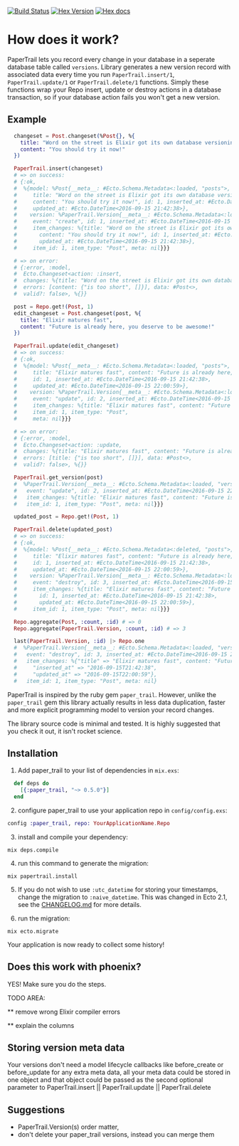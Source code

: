 [![Build Status](https://circleci.com/gh/izelnakri/paper_trail.svg?style=shield&circle-token=:circle-token)](https://circleci.com/gh/izelnakri/paper_trail.svg?style=shield&circle-token=:circle-token) [![Hex Version](http://img.shields.io/hexpm/v/paper_trail.svg?style=flat)](https://hex.pm/packages/paper_trail) [![Hex docs](http://img.shields.io/badge/hex.pm-docs-green.svg?style=flat)](https://hexdocs.pm/paper_trail)

# How does it work?

PaperTrail lets you record every change in your database in a seperate database table called ```versions```. Library generates a new version record with associated data every time you run ```PaperTrail.insert/1```, ```PaperTrail.update/1``` or ```PaperTrail.delete/1``` functions. Simply these functions wrap your Repo insert, update or destroy actions in a database transaction, so if your database action fails you won't get a new version.

## Example

```elixir
  changeset = Post.changeset(%Post{}, %{
    title: "Word on the street is Elixir got its own database versioning library",
    content: "You should try it now!"
  })

  PaperTrail.insert(changeset)
  # => on success:
  # {:ok,
  #  %{model: %Post{__meta__: #Ecto.Schema.Metadata<:loaded, "posts">,
  #     title: "Word on the street is Elixir got its own database versioning library",
  #     content: "You should try it now!", id: 1, inserted_at: #Ecto.DateTime<2016-09-15 21:42:38>,
  #     updated_at: #Ecto.DateTime<2016-09-15 21:42:38>},
  #    version: %PaperTrail.Version{__meta__: #Ecto.Schema.Metadata<:loaded, "versions">,
  #     event: "create", id: 1, inserted_at: #Ecto.DateTime<2016-09-15 21:42:38>,
  #     item_changes: %{title: "Word on the street is Elixir got its own database versioning library",
  #       content: "You should try it now!", id: 1, inserted_at: #Ecto.DateTime<2016-09-15 21:42:38>,
  #       updated_at: #Ecto.DateTime<2016-09-15 21:42:38>},
  #     item_id: 1, item_type: "Post", meta: nil}}}

  # => on error:
  # {:error, :model,
  #  Ecto.Changeset<action: :insert,
  #  changes: %{title: "Word on the street is Elixir got its own database versioning library", content: "You should try it now!"},
  #  errors: [content: {"is too short", []}], data: #Post<>,
  #  valid?: false>, %{}}

  post = Repo.get!(Post, 1)
  edit_changeset = Post.changeset(post, %{
    title: "Elixir matures fast",
    content: "Future is already here, you deserve to be awesome!"
  })

  PaperTrail.update(edit_changeset)
  # => on success:
  # {:ok,
  #  %{model: %Post{__meta__: #Ecto.Schema.Metadata<:loaded, "posts">,
  #     title: "Elixir matures fast", content: "Future is already here, you deserve to be awesome!",
  #     id: 1, inserted_at: #Ecto.DateTime<2016-09-15 21:42:38>,
  #     updated_at: #Ecto.DateTime<2016-09-15 22:00:59>},
  #    version: %PaperTrail.Version{__meta__: #Ecto.Schema.Metadata<:loaded, "versions">,
  #     event: "update", id: 2, inserted_at: #Ecto.DateTime<2016-09-15 22:00:59>,
  #     item_changes: %{title: "Elixir matures fast", content: "Future is already here, you deserve to be awesome!"},
  #     item_id: 1, item_type: "Post",
  #     meta: nil}}}

  # => on error:
  # {:error, :model,
  #  Ecto.Changeset<action: :update,
  #  changes: %{title: "Elixir matures fast", content: "Future is already here, you deserve to be awesome!"},
  #  errors: [title: {"is too short", []}], data: #Post<>,
  #  valid?: false>, %{}}

  PaperTrail.get_version(post)
  #  %PaperTrail.Version{__meta__: #Ecto.Schema.Metadata<:loaded, "versions">,
  #   event: "update", id: 2, inserted_at: #Ecto.DateTime<2016-09-15 22:00:59>,
  #   item_changes: %{title: "Elixir matures fast", content: "Future is already here, you deserve to be awesome!"},
  #   item_id: 1, item_type: "Post", meta: nil}}}

  updated_post = Repo.get!(Post, 1)

  PaperTrail.delete(updated_post)
  # => on success:
  # {:ok,
  #  %{model: %Post{__meta__: #Ecto.Schema.Metadata<:deleted, "posts">,
  #     title: "Elixir matures fast", content: "Future is already here, you deserve to be awesome!",
  #     id: 1, inserted_at: #Ecto.DateTime<2016-09-15 21:42:38>,
  #     updated_at: #Ecto.DateTime<2016-09-15 22:00:59>},
  #    version: %PaperTrail.Version{__meta__: #Ecto.Schema.Metadata<:loaded, "versions">,
  #     event: "destroy", id: 3, inserted_at: #Ecto.DateTime<2016-09-15 22:22:12>,
  #     item_changes: %{title: "Elixir matures fast", content: "Future is already here, you deserve to be awesome!",
  #       id: 1, inserted_at: #Ecto.DateTime<2016-09-15 21:42:38>,
  #       updated_at: #Ecto.DateTime<2016-09-15 22:00:59>},
  #     item_id: 1, item_type: "Post", meta: nil}}}

  Repo.aggregate(Post, :count, :id) # => 0
  Repo.aggregate(PaperTrail.Version, :count, :id) # => 3

  last(PaperTrail.Version, :id) |> Repo.one
  #  %PaperTrail.Version{__meta__: #Ecto.Schema.Metadata<:loaded, "versions">,
  #   event: "destroy", id: 3, inserted_at: #Ecto.DateTime<2016-09-15 22:22:12>,
  #   item_changes: %{"title" => "Elixir matures fast", content: "Future is already here, you deserve to be awesome!", "id" => 1,
  #     "inserted_at" => "2016-09-15T21:42:38",
  #     "updated_at" => "2016-09-15T22:00:59"},
  #   item_id: 1, item_type: "Post", meta: nil}
```

PaperTrail is inspired by the ruby gem ```paper_trail```. However, unlike the ```paper_trail``` gem this library actually results in less data duplication, faster and more explicit programming model to version your record changes.

The library source code is minimal and tested. It is highly suggested that you check it out, it isn't rocket science.

## Installation

  1. Add paper_trail to your list of dependencies in `mix.exs`:

  ```elixir
    def deps do
      [{:paper_trail, "~> 0.5.0"}]
    end
  ```

  2. configure paper_trail to use your application repo in `config/config.exs`:

  ```elixir
  config :paper_trail, repo: YourApplicationName.Repo
  ```

  3. install and compile your dependency:

  ```mix deps.compile```

  4. run this command to generate the migration:

  ```mix papertrail.install```

  5. If you do not wish to use `:utc_datetime` for storing your timestamps, change the migration to `:naive_datetime`.
     This was changed in Ecto 2.1, see the [CHANGELOG.md](https://github.com/elixir-ecto/ecto/blob/v2.1/CHANGELOG.md) for
     more details.

  5. run the migration:

  ```mix ecto.migrate```

Your application is now ready to collect some history!

## Does this work with phoenix?

YES! Make sure you do the steps.

TODO AREA:

** remove wrong Elixir compiler errors

** explain the columns

## Storing version meta data

Your versions don't need a model lifecycle callbacks like before_create or before_update for any extra meta data, all your meta data could be stored in one object and that object could be passed as the second optional parameter to PaperTrail.insert || PaperTrail.update || PaperTrail.delete

## Suggestions

- PaperTrail.Version(s) order matter,
- don't delete your paper_trail versions, instead you can merge them
